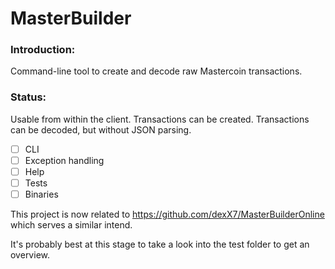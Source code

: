 MasterBuilder
=============

### Introduction:

Command-line tool to create and decode raw Mastercoin transactions.

### Status:

Usable from within the client. Transactions can be created. Transactions can be decoded, but without JSON parsing.

- [ ] CLI
- [ ] Exception handling
- [ ] Help
- [ ] Tests
- [ ] Binaries

This project is now related to https://github.com/dexX7/MasterBuilderOnline which serves a similar intend.

It's probably best at this stage to take a look into the test folder to get an overview.
